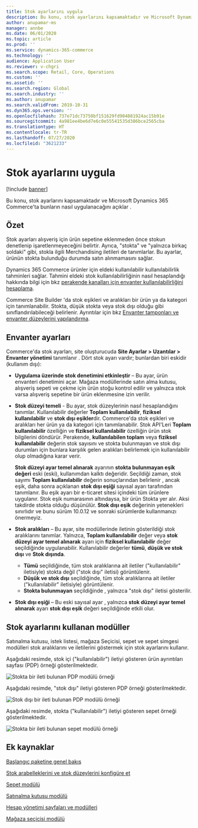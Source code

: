 ```yaml
---
title: Stok ayarlarını uygula
description: Bu konu, stok ayarlarını kapsamaktadır ve Microsoft Dynamics 365 Commerce'ta bunların nasıl uygulanacağını açıklar .
author: anupamar-ms
manager: annbe
ms.date: 06/01/2020
ms.topic: article
ms.prod: ''
ms.service: dynamics-365-commerce
ms.technology: ''
audience: Application User
ms.reviewer: v-chgri
ms.search.scope: Retail, Core, Operations
ms.custom: ''
ms.assetid: ''
ms.search.region: Global
ms.search.industry: ''
ms.author: anupamar
ms.search.validFrom: 2019-10-31
ms.dyn365.ops.version: ''
ms.openlocfilehash: 737e71dc73750bf151629fd904081924ac15b91e
ms.sourcegitcommit: 4a981ee4be6d7e6c0e55541535d386bce2565cba
ms.translationtype: HT
ms.contentlocale: tr-TR
ms.lasthandoff: 07/27/2020
ms.locfileid: "3621233"
---
```

# <a name="apply-inventory-settings"></a>Stok ayarlarını uygula

[!include [banner](includes/banner.md)]

Bu konu, stok ayarlarını kapsamaktadır ve Microsoft Dynamics 365 Commerce'ta bunların nasıl uygulanacağını açıklar .

## <a name="overview"></a>Özet

Stok ayarları alışveriş için ürün sepetine eklenmeden önce stokun denetlenip işaretlenmeyeceğini belirtir. Ayrıca, "stokta" ve "yalnızca birkaç soldaki" gibi, stokla ilgili Merchandising iletileri de tanımlarlar. Bu ayarlar, ürünün stokta bulunduğu durumda satın alınmamasını sağlar.

Dynamics 365 Commerce ürünler için eldeki kullanılabilir kullanılabilirlik tahminleri sağlar. Tahmini eldeki stok kullanılabilirliğinin nasıl hesaplandığı hakkında bilgi için bkz [perakende kanalları için envanter kullanılabilirliğini hesaplama](calculated-inventory-retail-channels.md).

Commerce Site Builder 'da stok eşikleri ve aralıkları bir ürün ya da kategori için tanımlanabilir. Stokta, düşük stokta veya stok dışı olduğu gibi sınıflandırılabileceği belirlenir. Ayrıntılar için bkz [Envanter tamponları ve envanter düzeylerini yapılandırma](inventory-buffers-levels.md).

## <a name="inventory-settings"></a>Envanter ayarları

Commerce'da stok ayarları, site oluşturucuda **Site Ayarlar \> Uzantılar \> Envanter yönetimi** tanımlanır . Dört stok ayarı vardır; bunlardan biri eskidir (kullanım dışı):

- **Uygulama üzerinde stok denetimini etkinleştir** – Bu ayar, ürün envanteri denetimini açar. Mağaza modüllerinde satın alma kutusu, alışveriş sepeti ve çekme için ürün stoğu kontrol edilir ve yalnızca stok varsa alışveriş sepetine bir ürün eklenmesine izin verilir.
- **Stok düzeyi temeli** - Bu ayar, stok düzeylerinin nasıl hesaplandığını tanımlar. Kullanılabilir değerler **Toplam kullanılabilir**, **fiziksel kullanılabilir** ve **stok dışı eşikler**dir. Commerce'da stok eşikleri ve aralıkları her ürün ya da kategori için tanımlanabilir. Stok API'Leri **Toplam kullanılabilir** özelliğin ve **fiziksel kullanılabilir** özelliğin ürün stok bilgilerini döndürür. Perakende, **kullanılabilen toplam** veya **fiziksel kullanılabilir** değerin stok sayısını ve stokta bulunmayan ve stok dışı durumları için bunlara karşılık gelen aralıkları belirlemek için kullanılabilir olup olmadığına karar verir.

    **Stok düzeyi ayar temel alınarak** ayarının **stokta bulunmayan eşik değeri** eski (eski), kullanımdan kalktı değeridir. Seçildiği zaman, stok sayımı **Toplam kullanılabilir** değerin sonuçlarından belirlenir , ancak eşik, daha sonra açıklanan **stok dışı eşiği** sayısal ayarı tarafından tanımlanır. Bu eşik ayarı bir e-ticaret sitesi içindeki tüm ürünlere uygulanır. Stok eşik numarasının altındaysa, bir ürün Stokta yer alır. Aksi takdirde stokta olduğu düşünülür. **Stok dışı eşik** değerinin yetenekleri sınırlıdır ve bunu sürüm 10.0.12 ve sonraki sürümlerde kullanmanızı önermeyiz.

- **Stok aralıkları** – Bu ayar, site modüllerinde iletinin gösterildiği stok aralıklarını tanımlar. Yalnızca, **Toplam kullanılabilir** değer veya **stok düzeyi ayar temel alınarak** ayarı için **fiziksel kullanılabilir** değer seçildiğinde uygulanabilir. Kullanılabilir değerler **tümü**, **düşük ve stok dışı** ve **Stok dışında**.

    - **Tümü** seçildiğinde, tüm stok aralıklarına ait iletiler ("kullanılabilir" iletisiyle) stokta değil ("stok dışı" iletisi) görüntülenir.
    - **Düşük ve stok dışı** seçildiğinde, tüm stok aralıklarına ait iletiler ("kullanılabilir" iletisiyle) görüntülenir.
    - **Stokta bulunmayan** seçildiğinde , yalnızca "stok dışı" iletisi gösterilir.

- **Stok dışı eşiği** – Bu eski sayısal ayar , yalnızca **stok düzeyi ayar temel alınarak** ayarı **stok dışı eşik** değeri seçildiğinde etkili olur.

## <a name="modules-that-use-inventory-settings"></a>Stok ayarlarını kullanan modüller

Satınalma kutusu, istek listesi, mağaza Seçicisi, sepet ve sepet simgesi modülleri stok aralıklarını ve iletilerini göstermek için stok ayarlarını kullanır.

Aşağıdaki resimde, stok içi ("kullanılabilir") iletiyi gösteren ürün ayrıntıları sayfası (PDP) örneği gösterilmektedir.

![Stokta bir ileti bulunan PDP modülü örneği](./media/pdp-InStock.png)

Aşağıdaki resimde, "stok dışı" iletiyi gösteren PDP örneği gösterilmektedir.

![Stok dışı bir ileti bulunan PDP modülü örneği](./media/pdp-outofstock.png)

Aşağıdaki resimde, stokta ("kullanılabilir") iletiyi gösteren sepet örneği gösterilmektedir.

![Stokta bir ileti bulunan sepet modülü örneği](./media/cart-instock.png)

## <a name="additional-resources"></a>Ek kaynaklar

[Başlangıç paketine genel bakış](starter-kit-overview.md)

[Stok arabelleklerini ve stok düzeylerini konfigüre et](inventory-buffers-levels.md)

[Sepet modülü](add-cart-module.md)

[Satınalma kutusu modülü](add-buy-box.md)

[Hesap yönetimi sayfaları ve modülleri](account-management.md)

[Mağaza seçicisi modülü](store-selector.md)

